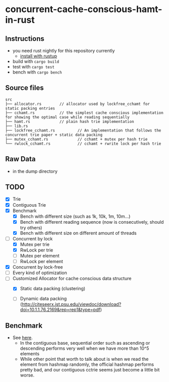 # concurrent-cache-conscious-hamt-in-rust

## Instructions
- you need rust nightly for this repository currently
    - [install with rustup](https://github.com/rust-lang-nursery/rustup.rs#working-with-nightly-rust)
- build with `cargo build`
- test with `cargo test`
- bench with `cargo bench`


## Source files
```
src
├── allocator.rs 		// allocator used by lockfree_cchamt for static packing entries
├── cchamt.rs 			// the simplest cache conscious implementation for showing the optimal case while reading sequentially
├── hamt.rs 			// plain hash trie implementation
├── lib.rs
├── lockfree_cchamt.rs 	        // An implementation that follows the concurrent trie paper + static data packing
├── mutex_cchamt.rs 	        // cchamt + mutex per hash trie
└── rwlock_cchamt.rs 	        // cchamt + rwrite lock per hash trie
```

## Raw Data
- in the dump directory

## TODO
- [X] Trie
- [X] Contiguous Trie
- [X] Benchmark
    - [X] Bench with different size (such as 1k, 10k, 1m, 10m...)
    - [X] Bench with different reading sequence (now is consecutively, should try others)
    - [X] Bench with different size on different amount of threads
- [ ] Concurrent by lock
    - [x] Mutex per trie
    - [x] RwLock per trie
    - [ ] Mutex per element
    - [ ] RwLock per element
- [X] Concurrent by lock-free
- [ ] Every kind of optimization
- [ ] Customized Allocator for cache conscious data structure
    - [X] Static data packing (clustering)
    - [ ] Dynamic data packing (http://citeseerx.ist.psu.edu/viewdoc/download?doi=10.1.1.76.2169&rep=rep1&type=pdf)
        

## Benchmark
- See [here](https://github.com/chichunchen/concurrent-cache-conscious-hamt-in-rust/blob/bench/Benchmark.ipynb).
    - In the contiguous base, sequential order such as ascending or descending performs very well when we have more than
10^5 elements
    - While other point that worth to talk about is when we read the element from hashmap randomly, the official hashmap
performs pretty bad, and our contiguous cctrie seems just become a little bit worse.
